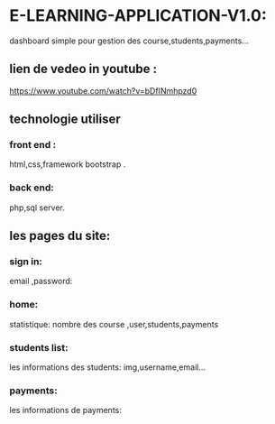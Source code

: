 # E-LEARNING-APPLICATION-V1.0:

dashboard simple pour gestion des course,students,payments...

## lien de vedeo in youtube :
https://www.youtube.com/watch?v=bDfINmhpzd0

## technologie utiliser
  ### front end :
  html,css,framework bootstrap .
  ### back end:
  php,sql server.

## les pages du site:
  ### sign in: 
  email ,password:
  ### home: 
  statistique: nombre des course ,user,students,payments
  ### students list: 
  les informations des students: img,username,email...
  ### payments:
  les informations de payments:
